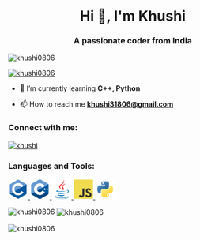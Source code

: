 <h1 align="center">Hi 👋, I'm Khushi</h1>
<h3 align="center">A passionate coder from India</h3>

<p align="left"> <img src="https://komarev.com/ghpvc/?username=khushi0806&label=Profile%20views&color=0e75b6&style=flat" alt="khushi0806" /> </p>

<p align="left"> <a href="https://github.com/ryo-ma/github-profile-trophy"><img src="https://github-profile-trophy.vercel.app/?username=khushi0806" alt="khushi0806" /></a> </p>

- 🌱 I’m currently learning **C++, Python**

- 📫 How to reach me **khushi31806@gmail.com**

<h3 align="left">Connect with me:</h3>
<p align="left">
<a href="https://linkedin.com/in/khushi" target="blank"><img align="center" src="https://raw.githubusercontent.com/rahuldkjain/github-profile-readme-generator/master/src/images/icons/Social/linked-in-alt.svg" alt="khushi" height="30" width="40" /></a>
</p>

<h3 align="left">Languages and Tools:</h3>
<p align="left"> <a href="https://www.cprogramming.com/" target="_blank" rel="noreferrer"> <img src="https://raw.githubusercontent.com/devicons/devicon/master/icons/c/c-original.svg" alt="c" width="40" height="40"/> </a> <a href="https://www.w3schools.com/cpp/" target="_blank" rel="noreferrer"> <img src="https://raw.githubusercontent.com/devicons/devicon/master/icons/cplusplus/cplusplus-original.svg" alt="cplusplus" width="40" height="40"/> </a> <a href="https://www.java.com" target="_blank" rel="noreferrer"> <img src="https://raw.githubusercontent.com/devicons/devicon/master/icons/java/java-original.svg" alt="java" width="40" height="40"/> </a> <a href="https://developer.mozilla.org/en-US/docs/Web/JavaScript" target="_blank" rel="noreferrer"> <img src="https://raw.githubusercontent.com/devicons/devicon/master/icons/javascript/javascript-original.svg" alt="javascript" width="40" height="40"/> </a> <a href="https://www.python.org" target="_blank" rel="noreferrer"> <img src="https://raw.githubusercontent.com/devicons/devicon/master/icons/python/python-original.svg" alt="python" width="40" height="40"/> </a> </p>

<p><img align="left" src="https://github-readme-stats.vercel.app/api/top-langs?username=khushi0806&show_icons=true&locale=en&layout=compact" alt="khushi0806" /></p>

<p>&nbsp;<img align="center" src="https://github-readme-stats.vercel.app/api?username=khushi0806&show_icons=true&locale=en" alt="khushi0806" /></p>

<p><img align="center" src="https://github-readme-streak-stats.herokuapp.com/?user=khushi0806&" alt="khushi0806" /></p>
